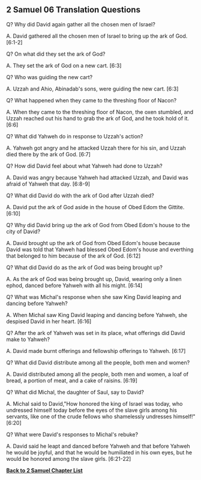 ## 2 Samuel 06 Translation Questions ##

Q? Why did David again gather all the chosen men of Israel?

A. David gathered all the chosen men of Israel to bring up the ark of God. [6:1-2]

Q? On what did they set the ark of God?

A. They set the ark of God on a new cart. [6:3]

Q? Who was guiding the new cart?

A. Uzzah and Ahio, Abinadab's sons, were guiding the new cart. [6:3]

Q? What happened when they came to the threshing floor of Nacon?

A. When they came to the threshing floor of Nacon, the oxen stumbled, and Uzzah reached out his hand to grab the ark of God, and he took hold of it. [6:6]

Q? What did Yahweh do in response to Uzzah's action?

A. Yahweh got angry and he attacked Uzzah there for his sin, and Uzzah died there by the ark of God. [6:7]

Q? How did David feel about what Yahweh had done to Uzzah?

A. David was angry because Yahweh had attacked Uzzah, and David was afraid of Yahweh that day. [6:8-9]

Q? What did David do with the ark of God after Uzzah died?

A. David put the ark of God aside in the house of Obed Edom the Gittite. [6:10]

Q? Why did David bring up the ark of God from Obed Edom's house to the city of David?

A. David brought up the ark of God from Obed Edom's house because David was told that Yahweh had blessed Obed Edom's house and everthing that belonged to him because of the ark of God. [6:12]

Q? What did David do as the ark of God was being brought up?

A. As the ark of God was being brought up, David, wearing only a linen ephod, danced before Yahweh with all his might. [6:14]

Q? What was Michal's response when she saw King David leaping and dancing before Yahweh?

A. When Michal saw King David leaping and dancing before Yahweh, she despised David in her heart. [6:16]

Q? After the ark of Yahweh was set in its place, what offerings did David make to Yahweh?

A. David made burnt offerings and fellowship offerings to Yahweh. [6:17]

Q? What did David distribute among all the people, both men and women?

A. David distributed among all the people, both men and women, a loaf of bread, a portion of meat, and a cake of raisins. [6:19]

Q? What did Michal, the daughter of Saul, say to David?

A. Michal said to David,"How honored the king of Israel was today, who undressed himself today before the eyes of the slave girls among his servants, like one of the crude fellows who shamelessly undresses himself!" [6:20]

Q? What were David's responses to Michal's rebuke?

A. David said he leapt and danced before Yahweh and that before Yahweh he would be joyful, and that he would be humiliated in his own eyes, but he would be honored among the slave girls. [6:21-22]

__[Back to 2 Samuel Chapter List](./)__

